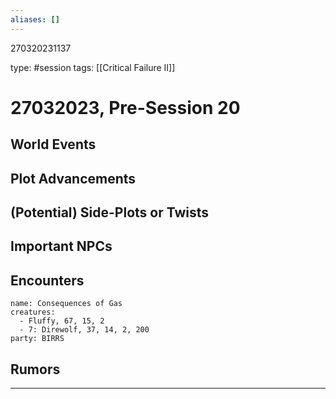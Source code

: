 ```yaml
---
aliases: []
---
```


270320231137

type: #session
tags: [[Critical Failure II]]
# 27032023, Pre-Session 20
## World Events

## Plot Advancements

## (Potential) Side-Plots or Twists

## Important NPCs

## Encounters
```encounter
name: Consequences of Gas
creatures:
  - Fluffy, 67, 15, 2
  - 7: Direwolf, 37, 14, 2, 200
party: BIRRS
```

## Rumors


---